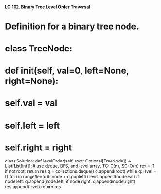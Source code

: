 #### LC 102. Binary Tree Level Order Traversal
# Definition for a binary tree node.
# class TreeNode:
#     def __init__(self, val=0, left=None, right=None):
#         self.val = val
#         self.left = left
#         self.right = right
class Solution:
    def levelOrder(self, root: Optional[TreeNode]) -> List[List[int]]:
        # use deque, BFS, and level array, TC: O(n), SC: O(n)
        res = []
        if not root: return res
        q = collections.deque()
        q.append(root)
        while q:
            level = []
            for i in range(len(q)):
                node = q.popleft()
                level.append(node.val)
                if node.left: 
                    q.append(node.left)
                if node.right:
                    q.append(node.right)
            res.append(level)
        return res